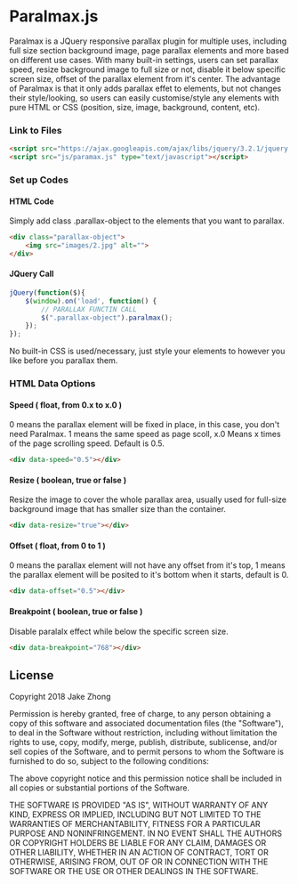 Paralmax.js
===========

Paralmax is a JQuery responsive parallax plugin for multiple uses, including full size section background image, page parallax elements and more based on different use cases. With many built-in settings, users can set parallax speed, resize background image to full size or not, disable it below specific screen size, offset of the parallax element from it's center. The advantage of Paralmax is that it only adds parallax effet to elements, but not changes their style/looking, so users can easily customise/style any elements with pure HTML or CSS (position, size, image, background, content, etc).

### Link to Files

```html
<script src="https://ajax.googleapis.com/ajax/libs/jquery/3.2.1/jquery.min.js" type="text/javascript"></script>
<script src="js/paramax.js" type="text/javascript"></script>
```


### Set up Codes

#### HTML Code

Simply add class .parallax-object to the elements that you want to parallax.

```html
<div class="parallax-object">
    <img src="images/2.jpg" alt="">
</div>
```

#### JQuery Call

```javascript
jQuery(function($){
    $(window).on('load', function() {
        // PARALLAX FUNCTIN CALL
        $(".parallax-object").paralmax();
    });
});
```

No built-in CSS is used/necessary, just style your elements to however you like before you parallax them.


### HTML Data Options

#### Speed ( float, from 0.x to x.0 )

0 means the parallax element will be fixed in place, in this case, you don't need Paralmax. 1 means the same speed as page scoll, x.0 Means x times of the page scrolling speed. Default is 0.5.

```html
<div data-speed="0.5"></div>
```

#### Resize ( boolean, true or false )

Resize the image to cover the whole parallax area, usually used for full-size background image that has smaller size than the container.

```html
<div data-resize="true"></div>
```

#### Offset ( float, from 0 to 1 )

0 means the parallax element will not have any offset from it's top, 1 means the parallax element will be posited to it's bottom when it starts, default is 0.

```html
<div data-offset="0.5"></div>
```

#### Breakpoint ( boolean, true or false )

Disable paralalx effect while below the specific screen size.

```html
<div data-breakpoint="768"></div>
```

## License

Copyright 2018 Jake Zhong

Permission is hereby granted, free of charge, to any person obtaining a copy of this software and associated documentation files (the "Software"), to deal in the Software without restriction, including without limitation the rights to use, copy, modify, merge, publish, distribute, sublicense, and/or sell copies of the Software, and to permit persons to whom the Software is furnished to do so, subject to the following conditions:

The above copyright notice and this permission notice shall be included in all copies or substantial portions of the Software.

THE SOFTWARE IS PROVIDED "AS IS", WITHOUT WARRANTY OF ANY KIND, EXPRESS OR IMPLIED, INCLUDING BUT NOT LIMITED TO THE WARRANTIES OF MERCHANTABILITY, FITNESS FOR A PARTICULAR PURPOSE AND NONINFRINGEMENT. IN NO EVENT SHALL THE AUTHORS OR COPYRIGHT HOLDERS BE LIABLE FOR ANY CLAIM, DAMAGES OR OTHER LIABILITY, WHETHER IN AN ACTION OF CONTRACT, TORT OR OTHERWISE, ARISING FROM, OUT OF OR IN CONNECTION WITH THE SOFTWARE OR THE USE OR OTHER DEALINGS IN THE SOFTWARE.
